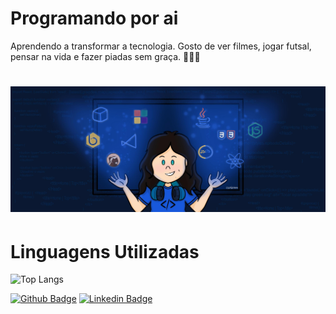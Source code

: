 #  Programando por ai
Aprendendo a transformar  a tecnologia.
Gosto de  ver filmes, jogar futsal, pensar na vida e fazer piadas sem graça. 👩🏻‍💻

<h1 align="center">
  <img src ="./arte.jpg">
</h1>

# Linguagens Utilizadas
![Top Langs](https://github-readme-stats.vercel.app/api/top-langs/?username=ibsiany&layout=compact&hide=html)

[![Github Badge](https://img.shields.io/badge/-Github-000?style=flat-square&logo=Github&logoColor=white&link=https://github.com/Ibsiany)](https://github.com/Ibsiany)
[![Linkedin Badge](https://img.shields.io/badge/-LinkedIn-blue?style=flat-square&logo=Linkedin&logoColor=white&link=https://www.linkedin.com/in/ibsiany/)](https://www.linkedin.com/in/ibsiany/)

<!--
**Ibsiany/Ibsiany** is a ✨ _special_ ✨ repository because its `README.md` (this file) appears on your GitHub profile.


